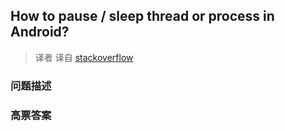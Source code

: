 ## How to pause / sleep thread or process in Android?

> 译者 译自 [stackoverflow](http://stackoverflow.com/questions/1520887/how-to-pause-sleep-thread-or-process-in-android) 

### 问题描述 

### 高票答案 

